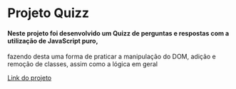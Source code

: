 # Projeto Quizz
#### Neste projeto foi desenvolvido um Quizz de perguntas e respostas com a utilização de JavaScript puro,
fazendo desta uma forma de praticar a manipulação do DOM, adição e remoção de classes, assim como a lógica em geral  

<a href="https://mauricioabdala.github.io/quizz/">Link do projeto</a>
